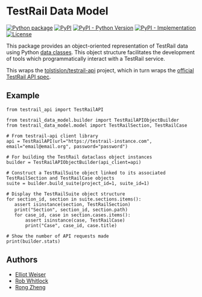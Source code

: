 TestRail Data Model
===================

[![Python package][gh-action-python-package-badge]][gh-action-python-package]
[![PyPI][pypi-latest-release-badge]][pypi]
[![PyPI - Python Version][pypi-python-versions-badge]][pypi]
[![PyPI - Implementation][pypi-implementations-badge]][pypi]
[![License][license-badge]][license-link]

This package provides an object-oriented representation of TestRail data using
Python [data classes][python-dataclasses]. This object structure facilitates the development
of tools which programmatically interact with a TestRail service.

This wraps the [tolstislon/testrail-api][tolstislon-testrail-api] project, which in turn wraps the
[official TestRail API spec][gurock-testrail-api-documentation].

Example
-------

```python3
from testrail_api import TestRailAPI

from testrail_data_model.builder import TestRailAPIObjectBuilder
from testrail_data_model.model import TestRailSection, TestRailCase

# From testrail-api client library
api = TestRailAPI(url="https://testrail-instance.com", email="email@email.org", password="password")

# For building the TestRail dataclass object instances
builder = TestRailAPIObjectBuilder(api_client=api)

# Construct a TestRailSuite object linked to its associated TestRailSection and TestRailCase objects
suite = builder.build_suite(project_id=1, suite_id=1)

# Display the TestRailSuite object structure
for section_id, section in suite.sections.items():
   assert isinstance(section, TestRailSection)
   print("Section", section_id, section.path)
   for case_id, case in section.cases.items():
       assert isinstance(case, TestRailCase)
       print("Case", case_id, case.title)

# Show the number of API requests made
print(builder.stats)
```

Authors
-------
* [Elliot Weiser](https://github.com/elliotweiser)
* [Rob Whitlock](https://github.com/robwhitlock666)
* [Rong Zheng](https://github.com/rzheng7)

[python-dataclasses]: https://docs.python.org/3/library/dataclasses.html
[gurock-testrail-api-documentation]: https://www.gurock.com/testrail/docs/api/
[tolstislon-testrail-api]: https://github.com/tolstislon/testrail-api
[gh-action-python-package]: https://github.com/PandoraMedia/testrail-data-model/actions/workflows/python-package.yml
[gh-action-python-package-badge]: https://github.com/PandoraMedia/testrail-data-model/actions/workflows/python-package.yml/badge.svg
[license-badge]: https://img.shields.io/badge/License-Apache_2.0-blue.svg
[license-link]: https://raw.githubusercontent.com/PandoraMedia/testrail-data-model/master/LICENSE
[pypi]: https://pypi.org/project/testrail-data-model/
[pypi-latest-release-badge]: https://img.shields.io/pypi/v/testrail-data-model?color=blue&label=pypi&logo=version
[pypi-implementations-badge]: https://img.shields.io/pypi/implementation/testrail-data-model
[pypi-python-versions-badge]: https://img.shields.io/pypi/pyversions/testrail-data-model.svg